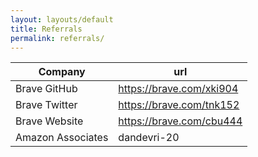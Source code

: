 ```yaml
---
layout: layouts/default
title: Referrals
permalink: referrals/
---
```


| Company           | url                      | 
| ---               | ---                      | 
| Brave GitHub      | https://brave.com/xki904 | 
| Brave Twitter     | https://brave.com/tnk152 | 
| Brave Website     | https://brave.com/cbu444 | 
| Amazon Associates | dandevri-20              | 
